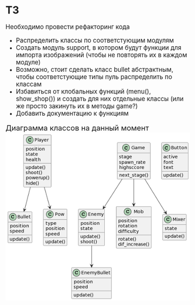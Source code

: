 # ТЗ

<big>Необходимо провести рефакторинг кода

- Распределить классы по соответстующим модулям
- Создать модуль support, в котором будут функции для импорта изображений
  (чтобы не повторять их в каждом модуле)
- Возможно, стоит сделать класс bullet абстрактным, чтобы соответстующие
  типы пуль распределить по классам
- Избавиться от клобальных функций (menu(), show_shop()) и создать для них
  отдельные классы (или же просто закинуть их в методы game?)
- Добавить документацию к функциям<br>

<big>Диаграмма классов на данный момент </big> <br>
![img.png](img.png)
